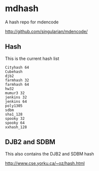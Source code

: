 # mdhash
A hash repo for mdencode

http://github.com/singularian/mdencode/

## Hash 

This is the current hash list

```
Cityhash 64
Cubehash
djb2
farmhash 32
farmhash 64
hw32
mumur3 32
jenkins 32
jenkins 64
poly1305
sdbm
sha1_128
spooky 32
spooky 64
xxhash_128
```

## DJB2 and SDBM

This also contains the DJB2 and SDBM hash  

http://www.cse.yorku.ca/~oz/hash.html  
